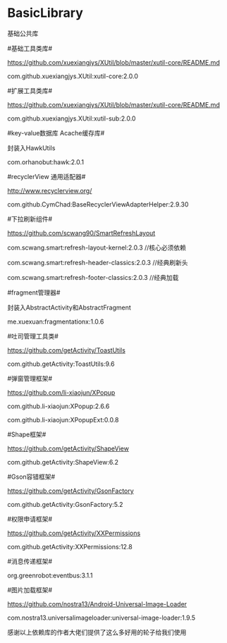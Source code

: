 # BasicLibrary
基础公共库

#基础工具类库#

https://github.com/xuexiangjys/XUtil/blob/master/xutil-core/README.md

com.github.xuexiangjys.XUtil:xutil-core:2.0.0



#扩展工具类库#

https://github.com/xuexiangjys/XUtil/blob/master/xutil-core/README.md

com.github.xuexiangjys.XUtil:xutil-sub:2.0.0

#key-value数据库 Acache缓存库#

封装入HawkUtils

com.orhanobut:hawk:2.0.1

#recyclerView 通用适配器#

http://www.recyclerview.org/

com.github.CymChad:BaseRecyclerViewAdapterHelper:2.9.30

#下拉刷新组件#

https://github.com/scwang90/SmartRefreshLayout

com.scwang.smart:refresh-layout-kernel:2.0.3      //核心必须依赖

com.scwang.smart:refresh-header-classics:2.0.3    //经典刷新头

com.scwang.smart:refresh-footer-classics:2.0.3    //经典加载

#fragment管理器#

封装入AbstractActivity和AbstractFragment

me.xuexuan:fragmentationx:1.0.6

#吐司管理工具类#

https://github.com/getActivity/ToastUtils

com.github.getActivity:ToastUtils:9.6

#弹窗管理框架#

https://github.com/li-xiaojun/XPopup

com.github.li-xiaojun:XPopup:2.6.6

com.github.li-xiaojun:XPopupExt:0.0.8

#Shape框架#

https://github.com/getActivity/ShapeView

com.github.getActivity:ShapeView:6.2

#Gson容错框架#

https://github.com/getActivity/GsonFactory

com.github.getActivity:GsonFactory:5.2

#权限申请框架#

https://github.com/getActivity/XXPermissions

com.github.getActivity:XXPermissions:12.8

#消息传递框架#

org.greenrobot:eventbus:3.1.1

#图片加载框架#

https://github.com/nostra13/Android-Universal-Image-Loader

com.nostra13.universalimageloader:universal-image-loader:1.9.5




感谢以上依赖库的作者大佬们提供了这么多好用的轮子给我们使用
